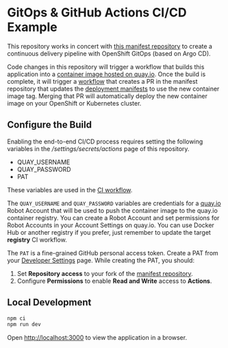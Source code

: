 # GitOps & GitHub Actions CI/CD Example

This repository works in concert with [this manifest repository](https://github.com/evanshortiss/gitops-gh-actions-manifests)
to create a continuous delivery pipeline with OpenShift GitOps (based on Argo CD).

Code changes in this repository will trigger a workflow that builds this
application into a [container image hosted on quay.io](https://quay.io/repository/evanshortiss/gitops-and-actions?tab=tags).
Once the build is complete, it will trigger a [workflow](https://github.com/evanshortiss/gitops-gh-actions-manifests/blob/main/.github/workflows/update-container-image.yaml)
that creates a PR in the manifest repository that updates the [deployment manifests](https://github.com/evanshortiss/gitops-gh-actions-manifests/blob/main/helm/values.yaml#L4)
to use the new container image tag. Merging that PR will automatically deploy the new
container image on your OpenShift or Kubernetes cluster.

## Configure the Build

Enabling the end-to-end CI/CD process requires setting the following variables in
the */settings/secrets/actions* page of this repository.

* QUAY_USERNAME
* QUAY_PASSWORD
* PAT

These variables are used in the [CI workflow](https://github.com/evanshortiss/gitops-gh-actions-application/blob/main/.github/workflows/build-container-image.yaml).

The `QUAY_USERNAME` and `QUAY_PASSWORD` variables are credentials for a [quay.io](https://quay.io/)
Robot Account that will be used to push the container image to the quay.io 
container registry. You can create a Robot Account and set permissions for Robot
Accounts in your Account Settings on quay.io. You can use Docker Hub or another
registry if you prefer, just remember to update the target **registry** CI
workflow.

The `PAT` is a fine-grained GitHub personal access token. Create a PAT from
your [Developer Settings](https://github.com/settings/tokens?type=beta) page.
While creating the PAT, you should:

1. Set **Repository access** to your fork of the [manifest repository](https://github.com/evanshortiss/gitops-gh-actions-manifests).
1. Configure **Permissions** to enable **Read and Write** access to **Actions**.

## Local Development

```bash
npm ci
npm run dev
```

Open [http://localhost:3000](http://localhost:3000) to view the application in a browser.
